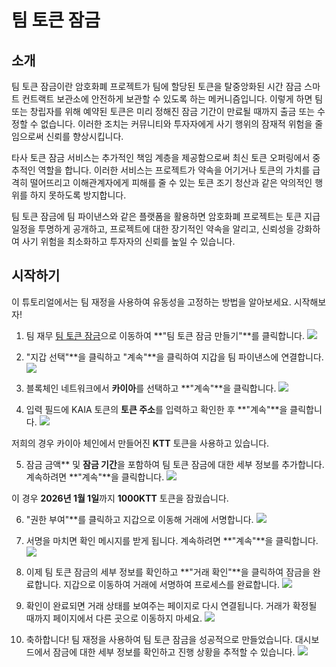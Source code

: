 # 팀 토큰 잠금

## 소개

팀 토큰 잠금이란 암호화폐 프로젝트가 팀에 할당된 토큰을 탈중앙화된 시간 잠금 스마트 컨트랙트 보관소에 안전하게 보관할 수 있도록 하는 메커니즘입니다. 이렇게 하면 팀 또는 창립자를 위해 예약된 토큰은 미리 정해진 잠금 기간이 만료될 때까지 출금 또는 수정할 수 없습니다. 이러한 조치는 커뮤니티와 투자자에게 사기 행위의 잠재적 위험을 줄임으로써 신뢰를 향상시킵니다.

타사 토큰 잠금 서비스는 추가적인 책임 계층을 제공함으로써 최신 토큰 오퍼링에서 중추적인 역할을 합니다. 이러한 서비스는 프로젝트가 약속을 어기거나 토큰의 가치를 급격히 떨어뜨리고 이해관계자에게 피해를 줄 수 있는 토큰 조기 청산과 같은 악의적인 행위를 하지 못하도록 방지합니다.

팀 토큰 잠금에 팀 파이낸스와 같은 플랫폼을 활용하면 암호화폐 프로젝트는 토큰 지급 일정을 투명하게 공개하고, 프로젝트에 대한 장기적인 약속을 알리고, 신뢰성을 강화하여 사기 위험을 최소화하고 투자자의 신뢰를 높일 수 있습니다.

## 시작하기

이 튜토리얼에서는 팀 재정을 사용하여 유동성을 고정하는 방법을 알아보세요. 시작해보자!

1. 팀 재무 [팀 토큰 잠금](https://team.finance/team-token-locks)으로 이동하여 \*\*"팀 토큰 잠금 만들기"\*\*를 클릭합니다.
   ![](/img/build/tools/token-management/team-token-locks/ttl-step-1.jpeg)

2. "지갑 선택"\*\*을 클릭하고 "계속"\*\*을 클릭하여 지갑을 팀 파이낸스에 연결합니다.
   ![](/img/build/tools/token-management/team-token-locks/ttl-step-2.jpeg)

3. 블록체인 네트워크에서 **카이아**를 선택하고 \*\*"계속"\*\*을 클릭합니다.
   ![](/img/build/tools/token-management/team-token-locks/ttl-step-3.jpeg)

4. 입력 필드에 KAIA 토큰의 **토큰 주소**를 입력하고 확인한 후 \*\*"계속"\*\*을 클릭합니다.
   ![](/img/build/tools/token-management/team-token-locks/ttl-step-4.jpeg)

저희의 경우 카이아 체인에서 만들어진 **KTT** 토큰을 사용하고 있습니다.

5. 잠금 금액\*\* 및 **잠금 기간**을 포함하여 팀 토큰 잠금에 대한 세부 정보를 추가합니다. 계속하려면 \*\*"계속"\*\*을 클릭합니다.
   ![](/img/build/tools/token-management/team-token-locks/ttl-step-5.jpeg)

이 경우 **2026년 1월 1일**까지 **1000KTT** 토큰을 잠궜습니다.

6. "권한 부여"\*\*를 클릭하고 지갑으로 이동해 거래에 서명합니다.
   ![](/img/build/tools/token-management/team-token-locks/ttl-step-6.jpeg)

7. 서명을 마치면 확인 메시지를 받게 됩니다. 계속하려면 \*\*"계속"\*\*을 클릭합니다.
   ![](/img/build/tools/token-management/team-token-locks/ttl-step-7.jpeg)

8. 이제 팀 토큰 잠금의 세부 정보를 확인하고 \*\*"거래 확인"\*\*을 클릭하여 잠금을 완료합니다. 지갑으로 이동하여 거래에 서명하여 프로세스를 완료합니다.
   ![](/img/build/tools/token-management/team-token-locks/ttl-step-8.jpeg)

9. 확인이 완료되면 거래 상태를 보여주는 페이지로 다시 연결됩니다. 거래가 확정될 때까지 페이지에서 다른 곳으로 이동하지 마세요.
   ![](/img/build/tools/token-management/team-token-locks/ttl-step-9.jpeg)

10. 축하합니다! 팀 재정을 사용하여 팀 토큰 잠금을 성공적으로 만들었습니다. 대시보드에서 잠금에 대한 세부 정보를 확인하고 진행 상황을 추적할 수 있습니다.
    ![](/img/build/tools/token-management/team-token-locks/ttl-step-10.jpeg)
